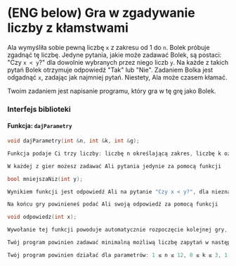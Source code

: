 # (ENG below) Gra w zgadywanie liczby z kłamstwami

Ala wymyśliła sobie pewną liczbę `x` z zakresu od 1 do `n`. Bolek próbuje zgadnąć tę liczbę. Jedyne pytania, jakie może zadawać Bolek, są postaci: "Czy `x < y`?" dla dowolnie wybranych przez niego liczb `y`. Na każde z takich pytań Bolek otrzymuje odpowiedź "Tak" lub "Nie". Zadaniem Bolka jest odgadnąć `x`, zadając jak najmniej pytań. Niestety, Ala może czasem kłamać.

Twoim zadaniem jest napisanie programu, który gra w tę grę jako Bolek.

### Interfejs biblioteki

#### Funkcja: `dajParametry`
```cpp
void dajParametry(int &n, int &k, int &g);

Funkcja podaje Ci trzy liczby: liczbę n określającą zakres, liczbę k oznaczającą maksymalną liczbę razy, ile Ala może skłamać w jednej grze, oraz liczbę g oznaczającą liczbę gier do rozegrania przy danych parametrach n oraz k. Od wywołania tej funkcji rozpoczyna się pierwsza gra.

W każdej z gier możesz zadawać Ali pytania jedynie za pomocą funkcji

bool mniejszaNiz(int y);

Wynikiem funkcji jest odpowiedź Ali na pytanie "Czy x < y?", dla nieznanej Ci liczby x. Dokładniej, jeśli wynikiem funkcji jest true, oznacza to, że Ala odpowiada "Tak", a jeśli wynikiem jest false, to Ala odpowiada "Nie". Odpowiedź Ali nie musi być prawdziwa, jednak w ciągu jednej gry Ala może skłamać co najwyżej k razy.

Na końcu gry powinieneś podać Ali swoją odpowiedź za pomocą funkcji

void odpowiedz(int x);

Wywołanie tej funkcji powoduje automatycznie rozpoczęcie kolejnej gry, jeśli jeszcze nie zostało rozegranych g gier. W przeciwnym razie wywołanie funkcji zakończy działanie Twojego programu.

Twój program powinien zadawać minimalną możliwą liczbę zapytań w następującym sensie: Jeśli dla danych n oraz k Bob może zgadnąć odpowiedź za pomocą z pytań niezależnie od tego, jaka jest wartość x oraz kiedy Ala zdecyduje się kłamać (jeśli w ogóle), to Twój program dla tych n oraz k musi zawsze udzielać poprawnej odpowiedzi za pomocą co najwyżej z pytań.

Twój program powinien działać dla parametrów: 1 ≤ n ≤ 12, 0 ≤ k ≤ 3, 1 ≤ g ≤ 10.000. Czas działania programu nie powinien mieć znaczenia, o ile nie będzie przesadnie zły (kilka sekund będzie OK).